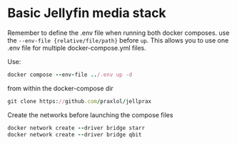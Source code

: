 # Basic Jellyfin media stack

Remember to define the .env file when running both docker composes. use the `--env-file {relative/file/path}` before `up`. This allows you to use one .env file for multiple docker-compose.yml files.

Use: 
```ruby
docker compose --env-file ../.env up -d
```
from within the docker-compose dir

```ruby
git clone https://github.com/praxlol/jellprax
```

Create the networks before launching the compose files
```ruby
docker network create --driver bridge starr
docker network create --driver bridge qbit
```

